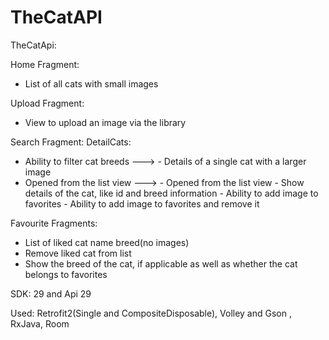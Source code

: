 # TheCatAPI
TheCatApi:

Home Fragment:
- List of all cats with small images

Upload Fragment:
- View to upload an image via the library

Search Fragment:			DetailCats:
- Ability to filter cat breeds  --->	- Details of a single cat with a larger image
- Opened from the list view     --->	- Opened from the list view
					- Show details of the cat, like id and breed information
					- Ability to add image to favorites
					- Ability to add image to favorites and remove it

Favourite Fragments:
- List of liked cat name breed(no images) 
- Remove liked cat from list
- Show the breed of the cat, if applicable as well as whether the cat belongs to
favorites


SDK: 29 and Api 29

Used: Retrofit2(Single and CompositeDisposable), Volley and Gson , RxJava, Room
